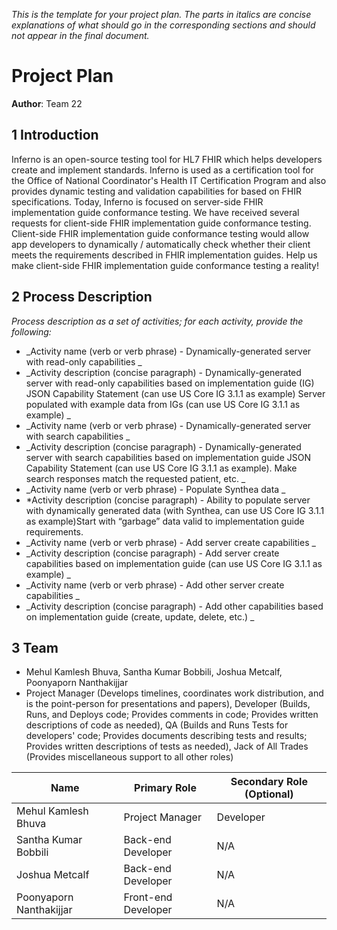 _This is the template for your project plan. The parts in italics are concise explanations of what should go in the corresponding sections and should not appear in the final document._

# Project Plan

**Author**: Team 22

## 1 Introduction

Inferno is an open-source testing tool for HL7 FHIR which helps developers create and implement standards. Inferno is used as a certification tool for the Office of National Coordinator's Health IT Certification Program and also provides dynamic testing and validation capabilities for based on FHIR specifications. Today, Inferno is focused on server-side FHIR implementation guide conformance testing. We have received several requests for client-side FHIR implementation guide conformance testing. Client-side FHIR implementation guide conformance testing would allow app developers to dynamically / automatically check whether their client meets the requirements described in FHIR implementation guides. Help us make client-side FHIR implementation guide conformance testing a reality!

## 2 Process Description

_Process description as a set of activities; for each activity, provide the following:_

- _Activity name (verb or verb phrase) - Dynamically-generated server with read-only capabilities _
- _Activity description (concise paragraph) - Dynamically-generated server with read-only capabilities based on implementation guide (IG) JSON Capability Statement (can use US Core IG 3.1.1 as example) Server populated with example data from IGs (can use US Core IG 3.1.1 as example) _
- _Activity name (verb or verb phrase) - Dynamically-generated server with search capabilities _
- _Activity description (concise paragraph) - Dynamically-generated server with search capabilities based on implementation guide JSON Capability Statement (can use US Core IG 3.1.1 as example). Make search responses match the requested patient, etc. _
- _Activity name (verb or verb phrase) - Populate Synthea data _
- \*Activity description (concise paragraph) - Ability to populate server with dynamically generated data (with Synthea, can use US Core IG 3.1.1 as example)Start with “garbage” data valid to implementation guide requirements.
- _Activity name (verb or verb phrase) - Add server create capabilities _
- _Activity description (concise paragraph) - Add server create capabilities based on implementation guide (can use US Core IG 3.1.1 as example) _
- _Activity name (verb or verb phrase) - Add other server create capabilities _
- _Activity description (concise paragraph) - Add other capabilities based on implementation guide (create, update, delete, etc.) _

## 3 Team

- Mehul Kamlesh Bhuva, Santha Kumar Bobbili, Joshua Metcalf, Poonyaporn Nanthakijjar
- Project Manager (Develops timelines, coordinates work distribution, and is the point-person for presentations and papers), Developer (Builds, Runs, and Deploys code; Provides comments in code; Provides written descriptions of code as needed), QA (Builds and Runs Tests for developers' code; Provides documents describing tests and results; Provides written descriptions of tests as needed), Jack of All Trades (Provides miscellaneous support to all other roles)

| Name                    | Primary Role        | Secondary Role (Optional) |
| ----------------------- | ------------------- | ------------------------- |
| Mehul Kamlesh Bhuva     | Project Manager     | Developer                 |
| Santha Kumar Bobbili    | Back-end Developer  | N/A                       |
| Joshua Metcalf          | Back-end Developer  | N/A                       |
| Poonyaporn Nanthakijjar | Front-end Developer | N/A                       |
